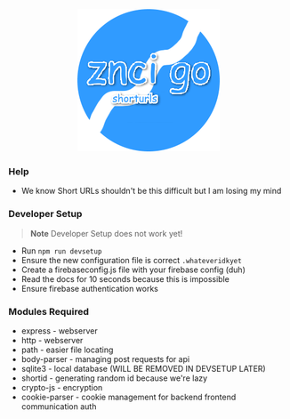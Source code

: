 <div align="center">
	<img src="https://raw.githubusercontent.com/znci/go/main/logo.png" alt="Go - Short URLs">
</div>

### Help
 - We know Short URLs shouldn't be this difficult but I am losing my mind

### Developer Setup
> **Note**
> Developer Setup does not work yet!
 - Run ```npm run devsetup```
 - Ensure the new configuration file is correct ```.whateveridkyet```
 - Create a firebaseconfig.js file with your firebase config (duh)
 - Read the docs for 10 seconds because this is impossible
 - Ensure firebase authentication works

### Modules Required
 - express - webserver
 - http - webserver
 - path - easier file locating
 - body-parser - managing post requests for api
 - sqlite3 - local database (WILL BE REMOVED IN DEVSETUP LATER)
 - shortid - generating random id because we're lazy
 - crypto-js - encryption
 - cookie-parser - cookie management for backend frontend communication auth
